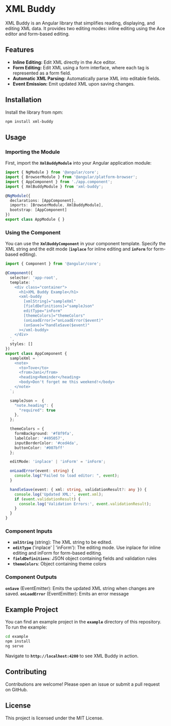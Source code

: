 # XML Buddy

XML Buddy is an Angular library that simplifies reading, displaying, and editing XML data. It provides two editing modes: inline editing using the Ace editor and form-based editing.

## Features
- **Inline Editing:** Edit XML directly in the Ace editor.
- **Form Editing:** Edit XML using a form interface, where each tag is represented as a form field.
- **Automatic XML Parsing:** Automatically parse XML into editable fields.
- **Event Emission:** Emit updated XML upon saving changes.


## Installation
Install the library from npm:

```bash
npm install xml-buddy
```

## Usage
### Importing the Module
First, import the **`XmlBuddyModule`** into your Angular application module:

```typescript
import { NgModule } from '@angular/core';
import { BrowserModule } from '@angular/platform-browser';
import { AppComponent } from './app.component';
import { XmlBuddyModule } from 'xml-buddy';

@NgModule({
  declarations: [AppComponent],
  imports: [BrowserModule, XmlBuddyModule],
  bootstrap: [AppComponent]
})
export class AppModule { }
```

### Using the Component
You can use the **`XmlBuddyComponent`** in your component template. Specify the XML string and the edit mode (**`inplace`** for inline editing and **`inForm`** for form-based editing).

```typescript
import { Component } from '@angular/core';

@Component({
  selector: 'app-root',
  template: `
    <div class="container">
      <h1>XML Buddy Example</h1>
      <xml-buddy 
        [xmlString]="sampleXml"
        [fieldDefinitions]="sampleJson"
        editType="inForm"
        [themeColors]="themeColors"
        (onLoadError)="onLoadError($event)"
        (onSave)="handleSave($event)"
      ></xml-buddy>
    </div>
  `,
  styles: []
})
export class AppComponent {
  sampleXml = `
    <note>
      <to>Tove</to>
      <from>Jani</from>
      <heading>Reminder</heading>
      <body>Don't forget me this weekend!</body>
    </note>
  `;

  sampleJson =  {
    "note.heading": {
      "required": true
    },
  };

  themeColors = {
    formBackground: '#f8f9fa',
    labelColor: '#495057',
    inputBorderColor: '#ced4da',
    buttonColor: '#007bff'
  };

  editMode: 'inplace' | 'inForm' = 'inForm';

  onLoadError(event: string) {
    console.log("Failed to load editor: ", event);
  }

  handleSave(event: { xml: string, validationResult?: any }) {
    console.log('Updated XML:', event.xml);
    if (event.validationResult) {
      console.log('Validation Errors:', event.validationResult);
    }
  }
}
```

### Component Inputs
- **`xmlString`** (string): The XML string to be edited.
- **`editType`** ('inplace' | 'inForm'): The editing mode. Use inplace for inline editing and inForm for form-based editing.
- **`fieldDefinitions`**: JSON object containing fields and validation rules
- **`themeColors`**: Object containing theme colors

### Component Outputs

**`onSave`** (EventEmitter<any>): Emits the updated XML string when changes are saved.
**`onLoadError`** (EventEmitter<string>): Emits an error message


## Example Project
You can find an example project in the **`example`** directory of this repository. To run the example:

```bash
cd example
npm install
ng serve
```
Navigate to **`http://localhost:4200`** to see XML Buddy in action.

## Contributing
Contributions are welcome! Please open an issue or submit a pull request on GitHub.

## License
This project is licensed under the MIT License.
